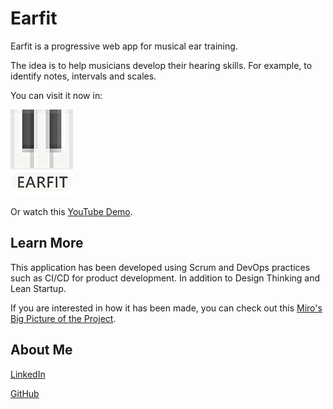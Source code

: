 

# Earfit

Earfit is a progressive web app for musical ear training. 

The idea is to help musicians develop their hearing skills. For example, to identify notes, intervals and scales.

You can visit it now in:

[![Earfit](public\icons\earfit-logo.png)](https://earfit-git-dev-alberttogoca.vercel.app/)

Or watch this [YouTube Demo](https://www.youtube.com/watch?v=cpJd5_bDa0w). 

## Learn More

This application has been developed using Scrum and DevOps practices such as CI/CD for product development. In addition to Design Thinking and Lean Startup.

If you are interested in how it has been made, you can check out this [Miro's Big Picture of the Project](https://miro.com/app/board/uXjVOMmPLjM=/).  


## About Me

[LinkedIn](https://www.linkedin.com/in/alberttogoca/)

[GitHub](https://github.com/alberttogoca)
